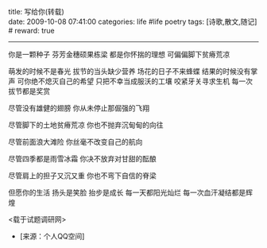 title: 写给你(转载)  
date: 2009-10-08 07:41:00
categories: life #life poetry
tags: [诗歌,散文,随记]  # <!--more-->
reward: true

---

你是一颗种子
芬芳金穗硕果栋梁
都是你怀揣的理想
可偏偏脚下贫瘠荒凉

<!--more-->

萌发的时候不是春光
拔节的当头缺少营养
场花的日子不来蜂蝶
结果的时候没有掌声
可你绝不熄灭自己的希望
只把不幸当成服沃的工壤
咬紧牙关寻求生机
每一次拔节都是奖赏



尽管没有雄健的翅膀
你从未停止那倔强的飞翔

尽管脚下的土地贫瘠荒凉
你也不抛弃沉甸甸的向往

尽管前面浪大滩险
你丝毫不改变自己的航向

尽管四季都是雨雪冰霜
你决不放弃对甘甜的酝酿

尽管肩上的担子又沉又重
你也不弯下自信的脊梁



但愿你的生活
扬头是笑脸
抬步是成长
每一天都阳光灿烂
每一次血汗凝结都是辉煌



<载于试题调研网>


- [来源：个人QQ空间]
